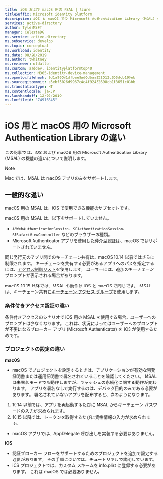 ```yaml
---
title: iOS および macOS 用の MSAL | Azure
titleSuffix: Microsoft identity platform
description: iOS と macOS での Microsoft Authentication Library (MSAL) の使用方法の違いについて説明します。
services: active-directory
author: TylerMSFT
manager: CelesteDG
ms.service: active-directory
ms.subservice: develop
ms.topic: conceptual
ms.workload: identity
ms.date: 08/28/2019
ms.author: twhitney
ms.reviewer: oldalton
ms.custom: aaddev, identityplatformtop40
ms.collection: M365-identity-device-management
ms.openlocfilehash: 9d1a985d1dfbae9ad0dbaa252512c868dcb199eb
ms.sourcegitcommit: a5ebf5026d9967c4c4f92432698cb1f8651c03bb
ms.translationtype: HT
ms.contentlocale: ja-JP
ms.lasthandoff: 12/08/2019
ms.locfileid: "74916845"
---
```

# <a name="microsoft-authentication-library-for-ios-and-macos-differences"></a>iOS 用と macOS 用の Microsoft Authentication Library の違い

この記事では、iOS および macOS 用の Microsoft Authentication Library (MSAL) の機能の違いについて説明します。

> [!NOTE]
> Mac では、MSAL は macOS アプリのみをサポートします。

## <a name="general-differences"></a>一般的な違い

macOS 用の MSAL は、iOS で使用できる機能のサブセットです。

macOS 用の MSAL は、以下をサポートしていません。

- `ASWebAuthenticationSession`、`SFAuthenticationSession`、`SFSafariViewController` などのブラウザーの種類。
- Microsoft Authenticator アプリを使用した仲介型認証は、macOS ではサポートされていません。

同じ発行元のアプリ間でのキーチェーン共有は、macOS 10.14 以前ではさらに制限されます。 キーチェーンを共有する必要があるアプリへのパスを指定するには、[アクセス制御リスト](https://developer.apple.com/documentation/security/keychain_services/access_control_lists?language=objc)を使用します。 ユーザーには、追加のキーチェーン プロンプトが表示される場合があります。

macOS 10.15 以降では、MSAL の動作は iOS と macOS で同じです。 MSAL は、キーチェーン共有に[キーチェーン アクセス グループ](https://developer.apple.com/documentation/security/keychain_services/keychain_items/sharing_access_to_keychain_items_among_a_collection_of_apps?language=objc)を使用します。 

### <a name="conditional-access-authentication-differences"></a>条件付きアクセス認証の違い

条件付きアクセスのシナリオで iOS 用の MSAL を使用する場合、ユーザーへのプロンプトは少なくなります。 これは、状況によってはユーザーへのプロンプトが不要になるブローカー アプリ (Microsoft Authenticator) を iOS が使用するためです。

### <a name="project-setup-differences"></a>プロジェクトの設定の違い

**macOS**

- macOS でプロジェクトを設定するときは、アプリケーションが有効な開発証明書または運用証明書で署名されていることを確認してください。 MSAL は未署名モードでも動作しますが、キャッシュの永続化に関する動作が変わります。 アプリを署名なしで実行するのは、デバッグ目的のみである必要があります。 署名されていないアプリを配布すると、次のようになります。
1. 10.14 以前では、アプリを再起動するたびに MSAL からキーチェーン パスワードの入力が求められます。
2. 10.15 以降では、トークンを取得するたびに資格情報の入力が求められます。 

- macOS アプリでは、AppDelegate 呼び出しを実装する必要はありません。

**iOS**

- 認証ブローカー フローをサポートするためのプロジェクトを追加で設定する必要があります。 その手順については、チュートリアルで説明しています。
- iOS プロジェクトでは、カスタム スキームを info.plist に登録する必要があります。 これは macOS では必要ありません。
